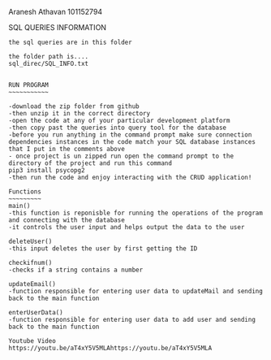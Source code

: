 Aranesh Athavan 
101152794


SQL QUERIES INFORMATION 
~~~~~~~~~~~~~~~~~~~~~~~ 
the sql queries are in this folder 

the folder path is.... 
sql_direc/SQL_INFO.txt 


RUN PROGRAM 
~~~~~~~~~~~ 

-download the zip folder from github 
-then unzip it in the correct directory  
-open the code at any of your particular development platform  
-then copy past the queries into query tool for the database
-before you run anything in the command prompt make sure connection dependencies instances in the code match your SQL database instances that I put in the comments above   
- once project is un zipped run open the command prompt to the directory of the project and run this command 
pip3 install psycopg2 
-then run the code and enjoy interacting with the CRUD application! 

Functions  
~~~~~~~~~ 
main() 
-this function is reponisble for running the operations of the program and connecting with the database  
-it controls the user input and helps output the data to the user  

deleteUser() 
-this input deletes the user by first getting the ID

checkifnum() 
-checks if a string contains a number

updateEmail() 
-function responsible for entering user data to updateMail and sending back to the main function

enterUserData()
-function responsible for entering user data to add user and sending back to the main function

Youtube Video
https://youtu.be/aT4xY5V5MLAhttps://youtu.be/aT4xY5V5MLA
